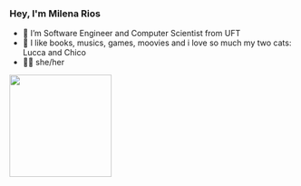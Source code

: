 ### Hey, I'm Milena Rios 


- 🔭 I’m Software Engineer and Computer Scientist from UFT
- 💌 I like books, musics, games, moovies and i love so much my two cats: Lucca and Chico
- 👩🏽 she/her


<div align="left">
  <a href="https://github.com/milenacrios">
  <img height="180em" src="https://github-readme-stats.vercel.app/api/top-langs/?username=milenacrios&layout=compact&langs_count=7&theme=dracula"/>
</div>
